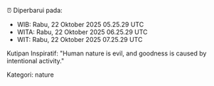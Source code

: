 ⏰ Diperbarui pada:
- WIB: Rabu, 22 Oktober 2025 05.25.29 UTC
- WITA: Rabu, 22 Oktober 2025 06.25.29 UTC
- WIT: Rabu, 22 Oktober 2025 07.25.29 UTC

Kutipan Inspiratif:
"Human nature is evil, and goodness is caused by intentional activity."


Kategori: nature

